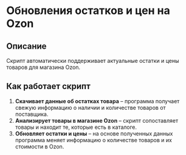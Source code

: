# Обновления остатков и цен на Ozon   

## Описание
Скрипт автоматически поддерживает актуальные остатки и цены товаров для магазина Ozon.   

## Как работает скрипт

1. **Скачивает данные об остатках товара** – программа получает свежую информацию о наличии и количестве товаров от поставщика.
2. **Анализирует товары в магазине Ozon** – скрипт сопоставляет товары и находит те, которые есть в каталоге.
3. **Обновляет остатки и цены** – на основе полученных данных программа меняет информацию о количестве товаров и их стоимости в Ozon.   
